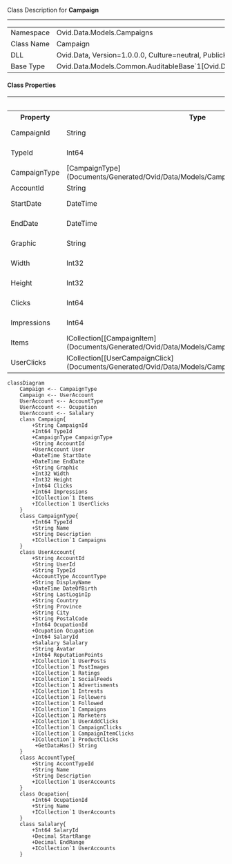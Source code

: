 
Class Description for <strong>Campaign</strong><hr/>
<table>
<tr><td> Namespace </td><td> Ovid.Data.Models.Campaigns </td></tr>
<tr><td> Class Name </td><td> Campaign </td></tr>
<tr><td> DLL </td><td> Ovid.Data, Version=1.0.0.0, Culture=neutral, PublicKeyToken=null </td></tr>
<tr><td> Base Type </td><td> Ovid.Data.Models.Common.AuditableBase`1[Ovid.Data.Models.Campaigns.Campaign] </td></tr>
<table>

<h4>Class Properties</h4>
<hr/>
<table style="width:100%;">
<tr>
<th>Property</th>
<th>Type</th>
<th style="width:40%">Summary</th>
</tr>
<tr>
<td>CampaignId</td>
<td>String</td>
<td>Campaign Id</td>
</tr>
<tr>
<td>TypeId</td>
<td>Int64</td>
<td>Campaign Type Id</td>
</tr>
<tr>
<td>CampaignType</td>
<td>[CampaignType](Documents/Generated/Ovid/Data/Models/Campaigns/CampaignType.md)</td>
<td>Campaign Type Name</td>
</tr>
<tr>
<td>AccountId</td>
<td>String</td>
<td>Account Id</td>
</tr>
<tr>
<td>StartDate</td>
<td>DateTime</td>
<td>Campaign Starts</td>
</tr>
<tr>
<td>EndDate</td>
<td>DateTime</td>
<td>Campaign Ends</td>
</tr>
<tr>
<td>Graphic</td>
<td>String</td>
<td>Banner Image</td>
</tr>
<tr>
<td>Width</td>
<td>Int32</td>
<td>Banner Width</td>
</tr>
<tr>
<td>Height</td>
<td>Int32</td>
<td>Banner Height</td>
</tr>
<tr>
<td>Clicks</td>
<td>Int64</td>
<td>Banner Clicks</td>
</tr>
<tr>
<td>Impressions</td>
<td>Int64</td>
<td>Banner Impressions</td>
</tr>
<tr>
<td>Items</td>
<td>ICollection[[CampaignItem](Documents/Generated/Ovid/Data/Models/Campaigns/CampaignItem.md)]</td>
<td>Items Nav</td>
</tr>
<tr>
<td>UserClicks</td>
<td>ICollection[[UserCampaignClick](Documents/Generated/Ovid/Data/Models/Campaigns/UserCampaignClick.md)]</td>
<td>User Clicks Nav</td>
</tr>
</table>


```mermaid
classDiagram
	Campaign <-- CampaignType
	Campaign <-- UserAccount
	UserAccount <-- AccountType
	UserAccount <-- Ocupation
	UserAccount <-- Salalary
	class Campaign{
		+String CampaignId
		+Int64 TypeId
		+CampaignType CampaignType
		+String AccountId
		+UserAccount User
		+DateTime StartDate
		+DateTime EndDate
		+String Graphic
		+Int32 Width
		+Int32 Height
		+Int64 Clicks
		+Int64 Impressions
		+ICollection`1 Items
		+ICollection`1 UserClicks
	}
	class CampaignType{
		+Int64 TypeId
		+String Name
		+String Description
		+ICollection`1 Campaigns
	}
	class UserAccount{
		+String AccountId
		+String UserId
		+String TypeId
		+AccountType AccountType
		+String DisplayName
		+DateTime DateOfBirth
		+String LastLoginIp
		+String Country
		+String Province
		+String City
		+String PostalCode
		+Int64 OcupationId
		+Ocupation Ocupation
		+Int64 SalaryId
		+Salalary Salalary
		+String Avatar
		+Int64 ReputationPoints
		+ICollection`1 UserPosts
		+ICollection`1 PostImages
		+ICollection`1 Ratings
		+ICollection`1 SocialFeeds
		+ICollection`1 Advertisments
		+ICollection`1 Intrests
		+ICollection`1 Followers
		+ICollection`1 Followed
		+ICollection`1 Campaigns
		+ICollection`1 Marketers
		+ICollection`1 UserAddClicks
		+ICollection`1 CampaignClicks
		+ICollection`1 CampaignItemClicks
		+ICollection`1 ProductClicks
		 +GetDataHas() String
	}
	class AccountType{
		+String AccontTypeId
		+String Name
		+String Description
		+ICollection`1 UserAccounts
	}
	class Ocupation{
		+Int64 OcupationId
		+String Name
		+ICollection`1 UserAccounts
	}
	class Salalary{
		+Int64 SalaryId
		+Decimal StartRange
		+Decimal EndRange
		+ICollection`1 UserAccounts
	}
```


